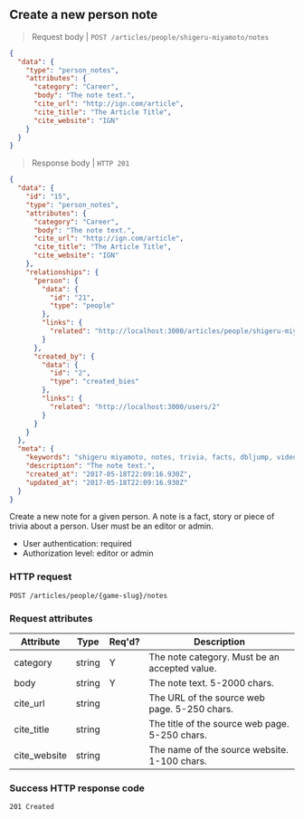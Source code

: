 ## <a name="person_notes_create"></a>Create a new person note

> Request body | `POST /articles/people/shigeru-miyamoto/notes`

```JSON
{
  "data": {
    "type": "person_notes",
    "attributes": {
      "category": "Career",
      "body": "The note text.",
      "cite_url": "http://ign.com/article",
      "cite_title": "The Article Title",
      "cite_website": "IGN"
    }
  }
}
```

> Response body | `HTTP 201`

```JSON
{
  "data": {
    "id": "15",
    "type": "person_notes",
    "attributes": {
      "category": "Career",
      "body": "The note text.",
      "cite_url": "http://ign.com/article",
      "cite_title": "The Article Title",
      "cite_website": "IGN"
    },
    "relationships": {
      "person": {
        "data": {
          "id": "21",
          "type": "people"
        },
        "links": {
          "related": "http://localhost:3000/articles/people/shigeru-miyamoto"
        }
      },
      "created_by": {
        "data": {
          "id": "2",
          "type": "created_bies"
        },
        "links": {
          "related": "http://localhost:3000/users/2"
        }
      }
    }
  },
  "meta": {
    "keywords": "shigeru miyamoto, notes, trivia, facts, dbljump, video games, pc games, gaming",
    "description": "The note text.",
    "created_at": "2017-05-18T22:09:16.930Z",
    "updated_at": "2017-05-18T22:09:16.930Z"
  }
}
```

Create a new note for a given person. A note is a fact, story or piece of trivia about a person. User must be an editor or admin.

* User authentication: required
* Authorization level: editor or admin

### HTTP request

`POST /articles/people/{game-slug}/notes`

### Request attributes

Attribute | Type | Req'd? | Description
--------- | ---- | ------ | -----------
category | string | Y | The note category. Must be an accepted value.
body | string | Y | The note text. 5-2000 chars.
cite_url | string |  | The URL of the source web page. 5-250 chars.
cite_title | string | | The title of the source web page. 5-250 chars.
cite_website | string | | The name of the source website. 1-100 chars.

### Success HTTP response code

`201 Created`
